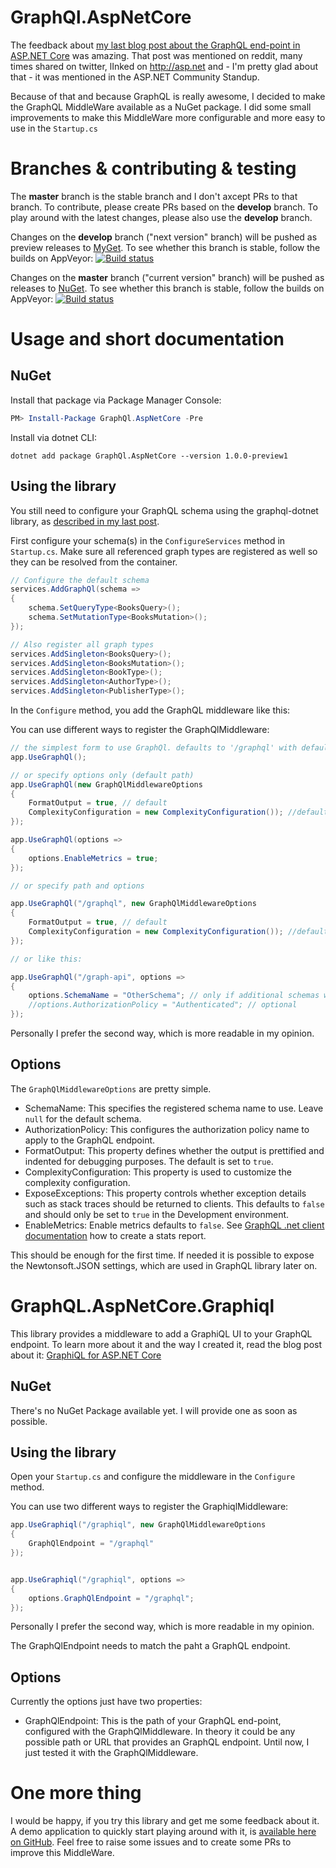 # GraphQl.AspNetCore

The feedback about [my last blog post about the GraphQL end-point in ASP.NET Core](http://asp.net-hacker.rocks/2017/05/29/graphql-and-aspnetcore.html) was amazing. That post was mentioned on reddit, many times shared on twitter, lInked on http://asp.net and - I'm pretty glad about that - it was mentioned in the ASP.NET Community Standup.

Because of that and because GraphQL is really awesome, I decided to make the GraphQL MiddleWare available as a NuGet package. I did some small improvements to make this MiddleWare more configurable and more easy to use in the `Startup.cs`

# Branches & contributing & testing

The **master** branch is the stable branch and I don't axcept PRs to that branch. To contribute, please create PRs based on the **develop** branch. To play around with the latest changes, please also use the **develop** branch. 

Changes on the **develop** branch ("next version" branch) will be pushed as preview releases to [MyGet](https://www.myget.org/F/juergengutsch/api/v3/index.json). To see whether this branch is stable, follow the builds on AppVeyor:
[![Build status](https://ci.appveyor.com/api/projects/status/vxe22mwm1l2gw3b4/branch/develop?svg=true)](https://ci.appveyor.com/project/JuergenGutsch/graphql-aspnetcore/branch/develop)

Changes on the **master** branch ("current version" branch) will be pushed as releases to [NuGet](https://www.nuget.org/packages/GraphQl.AspNetCore/1.0.1-preview1). To see whether this branch is stable, follow the builds on AppVeyor:
[![Build status](https://ci.appveyor.com/api/projects/status/vxe22mwm1l2gw3b4/branch/master?svg=true)](https://ci.appveyor.com/project/JuergenGutsch/graphql-aspnetcore/branch/master)

# Usage and short documentation

## NuGet
Install that package via Package Manager Console:

~~~ powershell
PM> Install-Package GraphQl.AspNetCore -Pre
~~~

Install via dotnet CLI:

~~~ shell
dotnet add package GraphQl.AspNetCore --version 1.0.0-preview1
~~~

## Using the library

You still need to configure your GraphQL schema using the graphql-dotnet library, as [described in my last post](http://asp.net-hacker.rocks/2017/05/29/graphql-and-aspnetcore.html). 

First configure your schema(s) in the `ConfigureServices` method in `Startup.cs`. Make sure all referenced graph types are registered as well so they can be resolved from the container.

```csharp
// Configure the default schema
services.AddGraphQl(schema =>
{
    schema.SetQueryType<BooksQuery>();
    schema.SetMutationType<BooksMutation>();
});

// Also register all graph types
services.AddSingleton<BooksQuery>();
services.AddSingleton<BooksMutation>();
services.AddSingleton<BookType>();
services.AddSingleton<AuthorType>();
services.AddSingleton<PublisherType>();
```

In the `Configure` method, you add the GraphQL middleware like this:

You can use different ways to register the GraphQlMiddleware:

```csharp
// the simplest form to use GraphQl. defaults to '/graphql' with default options
app.UseGraphQl();

// or specify options only (default path)
app.UseGraphQl(new GraphQlMiddlewareOptions
{
    FormatOutput = true, // default
    ComplexityConfiguration = new ComplexityConfiguration()); //default
});

app.UseGraphQl(options =>
{
    options.EnableMetrics = true;
});

// or specify path and options

app.UseGraphQl("/graphql", new GraphQlMiddlewareOptions
{
    FormatOutput = true, // default
    ComplexityConfiguration = new ComplexityConfiguration()); //default
});

// or like this:

app.UseGraphQl("/graph-api", options =>
{
    options.SchemaName = "OtherSchema"; // only if additional schemas were registered in ConfigureServices
    //options.AuthorizationPolicy = "Authenticated"; // optional
});
```

Personally I prefer the second way, which is more readable in my opinion.

## Options

The `GraphQlMiddlewareOptions` are pretty simple.

* SchemaName: This specifies the registered schema name to use. Leave `null` for the default schema.
* AuthorizationPolicy: This configures the authorization policy name to apply to the GraphQL endpoint.
* FormatOutput: This property defines whether the output is prettified and indented for debugging purposes. The default is set to `true`.
* ComplexityConfiguration: This property is used to customize the complexity configuration.
* ExposeExceptions: This property controls whether exception details such as stack traces should be returned to clients. This defaults to `false` and should only be set to `true` in the Development environment.
* EnableMetrics: Enable metrics defaults to `false`. See [GraphQL .net client documentation](https://github.com/graphql-dotnet/graphql-dotnet/blob/master/docs/src/learn.md#metrics) how to create a stats report.

This should be enough for the first time. If needed it is possible to expose the Newtonsoft.JSON settings, which are used in GraphQL library later on.

# GraphQL.AspNetCore.Graphiql

This library provides a middleware to add a GraphiQL UI to your GraphQL endpoint. To learn more about it and the way I created it, read the blog post about it: [GraphiQL for ASP.NET Core](http://asp.net-hacker.rocks/2017/10/26/graphicl.html)

## NuGet

There's no NuGet Package available yet. I will provide one as soon as possible.

## Using the library

Open your `Startup.cs` and configure the middleware in the `Configure` method.

You can use two different ways to register the GraphiqlMiddleware:

```csharp
app.UseGraphiql("/graphiql", new GraphQlMiddlewareOptions
{
    GraphQlEndpoint = "/graphql"
});


app.UseGraphiql("/graphiql", options =>
{
    options.GraphQlEndpoint = "/graphql";
});
```

Personally I prefer the second way, which is more readable in my opinion.

The GraphQlEndpoint needs to match the paht a GraphQL endpoint.

## Options

Currently the options just have two properties:

* GraphQlEndpoint: This is the path of your GraphQL end-point, configured with the GraphQlMiddleware. In theory it could be any possible path or URL that provides an GraphQL endpoint. Until now, I just tested it with the GraphQlMiddleware.

# One more thing

I would be happy, if you try this library and get me some feedback about it. A demo application to quickly start playing around with it, is [available here on GitHub](https://github.com/JuergenGutsch/graphql-aspnetcore/tree/develop/GraphQlDemo). Feel free to raise some issues and to create some PRs to improve this MiddleWare.
